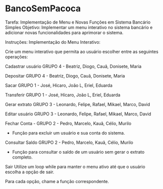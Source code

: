 # BancoSemPacoca

Tarefa: Implementação de Menu e Novas Funções em Sistema Bancário Simples
Objetivo:
Implementar um menu interativo no sistema bancário e adicionar novas funcionalidades para aprimorar o sistema.

Instruções:
Implementação do Menu Interativo:

Crie um menu interativo que permita ao usuário escolher entre as seguintes operações:

Cadastrar usuário GRUPO 4 - Beatriz, Diogo, Cauã, Donisete, Maria

Depositar GRUPO 4  - Beatriz, Diogo, Cauã, Donisete, Maria

Sacar GRUPO 1 - José, Hícaro, João L, Eriel, Eduarda

Transferir GRUPO 1  - José, Hícaro, João L, Eriel, Eduarda

Gerar extrato GRUPO 3 - Leonardo, Felipe, Rafael, Mikael, Marco, David

Editar usuário GRUPO 3 - Leonardo, Felipe, Rafael, Mikael, Marco, David

Fechar Conta - GRUPO 2 - Pedro, Marcelo, Kauã, Célio, Murilo
- Função para excluir um usuário e sua conta do sistema.
  
Consultar Saldo GRUPO 2 - Pedro, Marcelo, Kauã, Célio, Murilo
- Função para consultar o saldo de um usuário sem gerar o extrato completo.

Sair
Utilize um loop while para manter o menu ativo até que o usuário escolha a opção de sair.

Para cada opção, chame a função correspondente.
